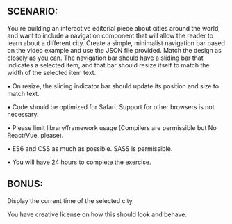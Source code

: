 ## SCENARIO:

You're building an interactive editorial piece about cities around the world, and want to include a navigation component that will allow the reader to learn about a different city.
Create a simple, minimalist navigation bar based on the video example and use the JSON file provided. Match the design as closely as you can. The navigation bar should have a sliding bar that indicates a selected item, and that bar should resize itself to match the width of the selected item text.

• On resize, the sliding indicator bar should update its position and size to match text.

• Code should be optimized for Safari. Support for other browsers is not necessary.

• Please limit library/framework usage (Compilers are permissible but No React/Vue, please).

• ES6 and CSS as much as possible. SASS is permissible.

• You will have 24 hours to complete the exercise.


## BONUS:

Display the current time of the selected city.

You have creative license on how this should look and behave.
